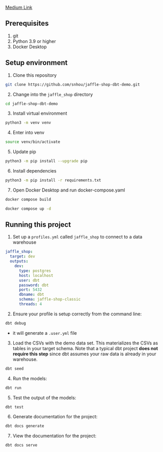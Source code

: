 [Medium Link](https://medium.com/@snhou/running-the-jaffle-shop-dbt-project-in-seconds-47bf72363744)

## Prerequisites
1. git
2. Python 3.9 or higher
3. Docker Desktop


## Setup environment

1. Clone this repository
```bash
git clone https://github.com/snhou/jaffle-shop-dbt-demo.git
```
2. Change into the `jaffle_shop` directory
```bash
cd jaffle-shop-dbt-demo
``` 

3. Install virtual environment
``` bash
python3 -m venv venv
```

4. Enter into venv
```bash
source venv/bin/activate
```

5. Update pip
```bash
python3 -m pip install --upgrade pip
```

6. Install dependencies
```bash
python3 -m pip install -r requirements.txt
```

7. Open Docker Desktop and run docker-compose.yaml
```bash
docker compose build
```
```bash
docker compose up -d
```

## Running this project

1. Set up a `profiles.yml` called `jaffle_shop` to connect to a data warehouse

```yaml
jaffle_shop:
  target: dev
  outputs:
    dev:
      type: postgres
      host: localhost
      user: dbt
      password: dbt
      port: 5432
      dbname: dbt
      schema: jaffle-shop-classic
      threads: 4
```

2. Ensure your profile is setup correctly from the command line:
```bash
dbt debug
```
* it will generate a `.user.yml` file
 
3. Load the CSVs with the demo data set. This materializes the CSVs as tables in your target schema. Note that a typical dbt project **does not require this step** since dbt assumes your raw data is already in your warehouse.
```bash
dbt seed
```

4. Run the models:
```bash
dbt run
```


5. Test the output of the models:
```bash
dbt test
```

6. Generate documentation for the project:
```bash
dbt docs generate
```

7. View the documentation for the project:
```bash
dbt docs serve
```
